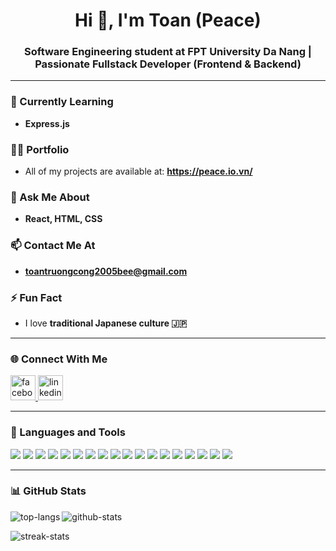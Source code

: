 <h1 align="center">Hi 👋, I'm Toan (Peace)</h1>
<h3 align="center">Software Engineering student at FPT University Da Nang | Passionate Fullstack Developer (Frontend & Backend)</h3>

---

### 🌱 Currently Learning
- **Express.js**

### 👨‍💻 Portfolio
- All of my projects are available at: **https://peace.io.vn/**

### 💬 Ask Me About
- **React, HTML, CSS**

### 📫 Contact Me At
- **toantruongcong2005bee@gmail.com**

### ⚡ Fun Fact
- I love **traditional Japanese culture 🇯🇵**

---

### 🌐 Connect With Me
<p align="left">
  <a href="https://www.facebook.com/toan.congtoan.14" target="_blank">
    <img width="40" height="40" src="https://img.icons8.com/fluency/48/facebook-new.png" alt="facebook"/>
  </a>
  <a href="https://www.linkedin.com/in/truong-cong-toan-2ba793364" target="_blank">
    <img width="40" height="40" src="https://img.icons8.com/fluency/48/linkedin.png" alt="linkedin"/>
  </a>
</p>

---

### 🚀 Languages and Tools

<p align="left">
  <!-- Frontend -->
  <img src="https://img.shields.io/badge/HTML5-E34F26?style=for-the-badge&logo=html5&logoColor=white" />
  <img src="https://img.shields.io/badge/CSS3-1572B6?style=for-the-badge&logo=css3&logoColor=white" />
  <img src="https://img.shields.io/badge/JavaScript-F7DF1E?style=for-the-badge&logo=javascript&logoColor=black" />
  <img src="https://img.shields.io/badge/TypeScript-3178C6?style=for-the-badge&logo=typescript&logoColor=white" />
  <img src="https://img.shields.io/badge/React-20232A?style=for-the-badge&logo=react&logoColor=61DAFB" />
  <img src="https://img.shields.io/badge/Ant%20Design-0170FE?style=for-the-badge&logo=antdesign&logoColor=white" />
  <img src="https://img.shields.io/badge/Bootstrap-7952B3?style=for-the-badge&logo=bootstrap&logoColor=white" />

  <!-- Backend -->
  <img src="https://img.shields.io/badge/Node.js-339933?style=for-the-badge&logo=node.js&logoColor=white" />
  <img src="https://img.shields.io/badge/Express.js-000000?style=for-the-badge&logo=express&logoColor=white" />

  <!-- Database -->
  <img src="https://img.shields.io/badge/MongoDB-4EA94B?style=for-the-badge&logo=mongodb&logoColor=white" />
  <img src="https://img.shields.io/badge/SQL%20Server-CC2927?style=for-the-badge&logo=microsoftsqlserver&logoColor=white" />

  <!-- Other Tools -->
  <img src="https://img.shields.io/badge/Java-007396?style=for-the-badge&logo=java&logoColor=white" />
  <img src="https://img.shields.io/badge/TailwindCSS-38B2AC?style=for-the-badge&logo=tailwind-css&logoColor=white" />
  <img src="https://img.shields.io/badge/Firebase-FFCA28?style=for-the-badge&logo=firebase&logoColor=black" />
  <img src="https://img.shields.io/badge/Postman-FF6C37?style=for-the-badge&logo=postman&logoColor=white" />
  <img src="https://img.shields.io/badge/Git-F05032?style=for-the-badge&logo=git&logoColor=white" />
  <img src="https://img.shields.io/badge/GitHub-181717?style=for-the-badge&logo=github&logoColor=white" />
  <img src="https://img.shields.io/badge/Docker-2496ED?style=for-the-badge&logo=docker&logoColor=white" />
</p>


---

### 📊 GitHub Stats
<p>
  <img align="left" src="https://github-readme-stats.vercel.app/api/top-langs?username=toan215&show_icons=true&layout=compact" alt="top-langs" />
</p>

<p>
  <img align="center" src="https://github-readme-stats.vercel.app/api?username=toan215&show_icons=true" alt="github-stats" />
</p>

<p>
  <img align="center" src="https://github-readme-streak-stats.herokuapp.com?user=toan215" alt="streak-stats" />
</p>
